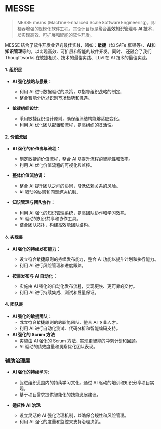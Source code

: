 # MESSE

> MESSE means (Machine-Enhanced Scale Software Engineering)，即机器增强的规模化软件工程。其设计目标是融合**高效知识管理**与
**AI 技术**，以实现高效、可扩展和智能的软件开发。

MESSE 结合了软件开发业界的最佳实践，诸如：**敏捷**（如 SAFe 框架等）、**AI**和**知识管理**等的，以实现高效、可扩展和智能的软件开发。同时，
还融合了我们 Thoughtworks 在敏捷相关、技术的最佳实践、LLM 在 AI 技术的最佳实践。

#### 1. **组织层**

- **AI 强化战略与愿景：**
    - 利用 AI 进行数据驱动的决策，以指导组织战略的制定。
    - 整合智能分析以识别市场趋势和机遇。

- **敏捷组织设计:**
    - 采用敏捷组织设计原则，确保组织结构能够适应变化。
    - 利用 AI 优化团队配置和流程，提高组织的灵活性。

#### 2. **价值流层**

- **AI 强化的价值流与流程：**
    - 制定敏捷的价值流程，整合 AI 以提升流程的智能性和效率。
    - 利用 AI 优化价值流程的可视化和监控。

- **整体价值流协调：**
    - 整合 AI 提升团队之间的协同，降低依赖关系的风险。
    - AI 驱动的协调和问题解决机制。
- **知识管理与团队协作：**
    - 利用 AI 强化的知识管理系统，提高团队协作和学习效率。
    - AI 驱动的知识共享和协作工具。
    - 结合团队拓扑，构建高效能团队结构。

#### 3. **实现层**

- **AI 强化的持续发布能力：**
    - 设立符合敏捷原则的持续发布能力，整合 AI 功能以提升计划和执行能力。
    - 利用 AI 进行风险管理和进度跟踪。

- **按需发布与 AI 自动化：**
    - 实施由 AI 强化的自动化发布流程，实现更快、更可靠的交付。
    - 利用 AI 进行持续集成、测试和质量保证。

#### 4. **团队层**

- **AI 强化的敏捷团队：**
    - 成立符合敏捷原则的跨职能团队，整合 AI 专业人才。
    - 利用 AI 进行自动化测试、代码分析和智能编码支持。
- **AI 强化的 Scrum 方法**
    - 实施由 AI 强化的 Scrum 方法，实现更智能的冲刺计划和回顾。
    - AI 驱动的绩效度量和洞察优化团队表现。

### 辅助治理层

- **AI 强化的持续学习:**
    - 促进组织范围内的持续学习文化，通过 AI 驱动的培训和知识分享项目实现。
    - 基于项目需求提供智能化的技能发展建议。

- **适应性 AI 治理:**
    - 设立灵活的 AI 强化治理机制，以确保合规性和风险管理。
    - 利用 AI 强化的度量和监控来支持治理决策。

